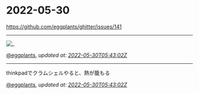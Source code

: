# 2022-05-30

<https://github.com/eggplants/ghitter/issues/141>

---

![_](https://github.githubassets.com/images/mona-loading-default.gif)

[@eggplants](https://github.com/eggplants), *updated at: [2022-05-30T05:43:02Z](https://github.com/eggplants/ghitter/issues/141#issue-1251916341)*

---

thinkpadでクラムシェルやると、熱が籠もる

[@eggplants](https://github.com/eggplants), *updated at: [2022-05-30T05:43:02Z](https://github.com/eggplants/ghitter/issues/141#issuecomment-1140722682)*
